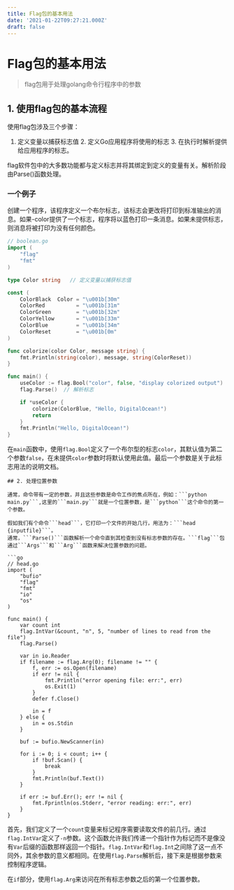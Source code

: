```yaml
---
title: Flag包的基本用法
date: '2021-01-22T09:27:21.000Z'
draft: false
---
```


# Flag包的基本用法

> flag包用于处理golang命令行程序中的参数

## 1. 使用flag包的基本流程

使用flag包涉及三个步骤：  
1. 定义变量以捕获标志值 2. 定义Go应用程序将使用的标志 3. 在执行时解析提供给应用程序的标志。

flag软件包中的大多数功能都与定义标志并将其绑定到定义的变量有关。解析阶段由Parse\(\)函数处理。

### 一个例子

创建一个程序，该程序定义一个布尔标志，该标志会更改将打印到标准输出的消息。如果-color提供了一个标志，程序将以蓝色打印一条消息。如果未提供标志，则消息将被打印为没有任何颜色。

```go
// boolean.go
import (
    "flag"
    "fmt"
)

type Color string   // 定义变量以捕获标志值

const (
    ColorBlack  Color = "\u001b[30m"
    ColorRed          = "\u001b[31m"
    ColorGreen        = "\u001b[32m"
    ColorYellow       = "\u001b[33m"
    ColorBlue         = "\u001b[34m"
    ColorReset        = "\u001b[0m"
)

func colorize(color Color, message string) {
    fmt.Println(string(color), message, string(ColorReset))
}

func main() {
    useColor := flag.Bool("color", false, "display colorized output")  // 定义Go应用程序将使用的标志
    flag.Parse()  // 解析标志

    if *useColor {
        colorize(ColorBlue, "Hello, DigitalOcean!")
        return
    }
    fmt.Println("Hello, DigitalOcean!")
}
```

在`main`函数中，使用`flag.Bool`定义了一个布尔型的标志`color`，其默认值为第二个参数`false`，在未提供`color`参数时将默认使用此值。最后一个参数是关于此标志用法的说明文档。

```text
## 2. 处理位置参数

通常，命令带有一定的参数，并且这些参数是命令工作的焦点所在，例如：```python main.py```,这里的```main.py```就是一个位置参数，是```python```这个命令的第一个参数。

假如我们有个命令```head```，它打印一个文件的开始几行，用法为：```head {inputfile}```。  
通常，```Parse()```函数解析一个命令直到其检查到没有标志参数的存在。```flag```包通过```Args```和```Arg```函数来解决位置参数的问题。

```go
// head.go
import (
    "bufio"
    "flag"
    "fmt"
    "io"
    "os"
)

func main() {
    var count int
    flag.IntVar(&count, "n", 5, "number of lines to read from the file")
    flag.Parse()

    var in io.Reader
    if filename := flag.Arg(0); filename != "" {
        f, err := os.Open(filename)
        if err != nil {
            fmt.Println("error opening file: err:", err)
            os.Exit(1)
        }
        defer f.Close()

        in = f
    } else {
        in = os.Stdin
    }

    buf := bufio.NewScanner(in)

    for i := 0; i < count; i++ {
        if !buf.Scan() {
            break
        }
        fmt.Println(buf.Text())
    }

    if err := buf.Err(); err != nil {
        fmt.Fprintln(os.Stderr, "error reading: err:", err)
    }
}
```

首先，我们定义了一个`count`变量来标记程序需要读取文件的前几行。通过`flag.IntVar`定义了`-n`参数。这个函数允许我们传递一个指针作为标记而不是像没有`Var`后缀的函数那样返回一个指针。`flag.IntVar`和`flag.Int`之间除了这一点不同外，其余参数的意义都相同。在使用`flag.Parse`解析后，接下来是根据参数来控制程序逻辑。

在`if`部分，使用`flag.Arg`来访问在所有标志参数之后的第一个位置参数。


